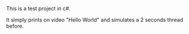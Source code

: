 This is a test project in c#.


It simply prints on video "Hello World" and simulates a 2 seconds thread before.


